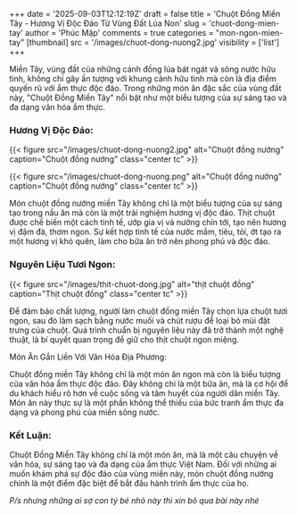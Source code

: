 +++
date = '2025-09-03T12:12:19Z'
draft = false
title = 'Chuột Đồng Miền Tây - Hương Vị Độc Đáo Từ Vùng Đất Lúa Non'
slug = 'chuot-dong-mien-tay'
author = 'Phúc Mập'
comments = true
categories = "mon-ngon-mien-tay"
[thumbnail]
    src = '/images/chuot-dong-nuong2.jpg'
    visibility = ['list']
+++

Miền Tây, vùng đất của những cánh đồng lúa bát ngát và sông nước hữu tình, không chỉ gây ấn tượng với khung cảnh hữu tình mà còn là địa điểm quyến rũ với ẩm thực độc đáo. Trong những món ăn đặc sắc của vùng đất này, "Chuột Đồng Miền Tây" nổi bật như một biểu tượng của sự sáng tạo và đa dạng văn hóa ẩm thực.<!--more-->

### Hương Vị Độc Đáo:

{{< figure src="/images/chuot-dong-nuong2.jpg" alt="Chuột đồng nướng" caption="Chuột đồng nướng" class="center tc" >}}

{{< figure src="/images/chuot-dong-nuong.png" alt="Chuột đồng nướng" caption="Chuột đồng nướng" class="center tc" >}}

Món chuột đồng nướng miền Tây không chỉ là một biểu tượng của sự sáng tạo trong nấu ăn mà còn là một trải nghiệm hương vị độc đáo. Thịt chuột được chế biến một cách tinh tế, ướp gia vị và nướng chín tới, tạo nên hương vị đậm đà, thơm ngon. Sự kết hợp tinh tế của nước mắm, tiêu, tỏi, ớt tạo ra một hương vị khó quên, làm cho bữa ăn trở nên phong phú và độc đáo.

### Nguyên Liệu Tươi Ngon:

{{< figure src="/images/thit-chuot-dong.jpg" alt="thịt chuột đồng" caption="Thịt chuột đồng" class="center tc" >}}

Để đảm bảo chất lượng, người làm chuột đồng miền Tây chọn lựa chuột tươi ngon, sau đó làm sạch bằng nước muối và chút rượu để loại bỏ mùi đặt trưng của chuột. Quá trình chuẩn bị nguyên liệu này đã trở thành một nghệ thuật, là bí quyết quan trọng để giữ cho thịt chuột ngon miệng.

Món Ăn Gắn Liền Với Văn Hóa Địa Phương:

Chuột đồng miền Tây không chỉ là một món ăn ngon mà còn là biểu tượng của văn hóa ẩm thực độc đáo. Đây không chỉ là một bữa ăn, mà là cơ hội để du khách hiểu rõ hơn về cuộc sống và tâm huyết của người dân miền Tây. Món ăn này thực sự là một phần không thể thiếu của bức tranh ẩm thực đa dạng và phong phú của miền sông nước.

### Kết Luận:

Chuột Đồng Miền Tây không chỉ là một món ăn, mà là một câu chuyện về văn hóa, sự sáng tạo và đa dạng của ẩm thực Việt Nam. Đối với những ai muốn khám phá sự độc đáo của vùng miền này, món chuột đồng nướng chính là một điểm đặc biệt để bắt đầu hành trình ẩm thực của họ.

*P/s nhưng những ai sợ con tý bé nhỏ này thì xin bỏ qua bài này nhé*